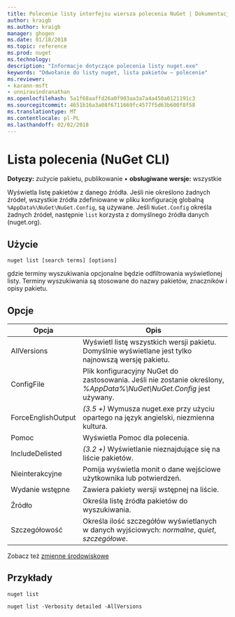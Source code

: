 ```yaml
---
title: Polecenie listy interfejsu wiersza polecenia NuGet | Dokumentacja firmy Microsoft
author: kraigb
ms.author: kraigb
manager: ghogen
ms.date: 01/18/2018
ms.topic: reference
ms.prod: nuget
ms.technology: 
description: "Informacje dotyczące polecenia listy nuget.exe"
keywords: "Odwołanie do listy nuget, lista pakietów — polecenie"
ms.reviewer:
- karann-msft
- unniravindranathan
ms.openlocfilehash: 5a1f68aaffd26a0f903aa3a7a4a450a0121191c3
ms.sourcegitcommit: 4651b16a3a08f6711669fc4577f5d63b600f8f58
ms.translationtype: MT
ms.contentlocale: pl-PL
ms.lasthandoff: 02/02/2018
---
```

# <a name="list-command-nuget-cli"></a>Lista polecenia (NuGet CLI)

**Dotyczy:** zużycie pakietu, publikowanie &bullet; **obsługiwane wersje:** wszystkie

Wyświetla listę pakietów z danego źródła. Jeśli nie określono żadnych źródeł, wszystkie źródła zdefiniowane w pliku konfigurację globalną `%AppData%\NuGet\NuGet.Config`, są używane. Jeśli `NuGet.Config` określa żadnych źródeł, następnie `list` korzysta z domyślnego źródła danych (nuget.org).

## <a name="usage"></a>Użycie

```cli
nuget list [search terms] [options]
```

gdzie terminy wyszukiwania opcjonalne będzie odfiltrowania wyświetlonej listy. Terminy wyszukiwania są stosowane do nazwy pakietów, znaczników i opisy pakietu.

## <a name="options"></a>Opcje

| Opcja | Opis |
| --- | --- |
| AllVersions | Wyświetl listę wszystkich wersji pakietu. Domyślnie wyświetlane jest tylko najnowszą wersję pakietu. |
| ConfigFile | Plik konfiguracyjny NuGet do zastosowania. Jeśli nie zostanie określony, *%AppData%\NuGet\NuGet.Config* jest używany. |
| ForceEnglishOutput | *(3.5 +)* Wymusza nuget.exe przy użyciu opartego na język angielski, niezmienna kultura. |
| Pomoc | Wyświetla Pomoc dla polecenia. |
| IncludeDelisted | *(3.2 +)*  Wyświetlanie nieznajdujące się na liście pakietów. |
| Nieinterakcyjne | Pomija wyświetla monit o dane wejściowe użytkownika lub potwierdzeń. |
| Wydanie wstępne | Zawiera pakiety wersji wstępnej na liście. |
| Źródło | Określa listę źródła pakietów do wyszukiwania. |
| Szczegółowość | Określa ilość szczegółów wyświetlanych w danych wyjściowych: *normalne*, *quiet*, *szczegółowe*. |

Zobacz też [zmienne środowiskowe](cli-ref-environment-variables.md)

## <a name="examples"></a>Przykłady

```cli
nuget list

nuget list -Verbosity detailed -AllVersions
```
